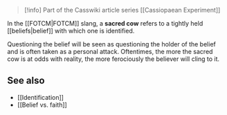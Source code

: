 
> [!info] Part of the Casswiki article series [[Cassiopaean Experiment]]

In the [[FOTCM|FOTCM]] slang, a **sacred cow** refers to a tightly held [[beliefs|belief]] with which one is identified.

Questioning the belief will be seen as questioning the holder of the belief and is often taken as a personal attack. Oftentimes, the more the sacred cow is at odds with reality, the more ferociously the believer will cling to it.

See also
--------

*   [[Identification]]
*   [[Belief vs. faith]]